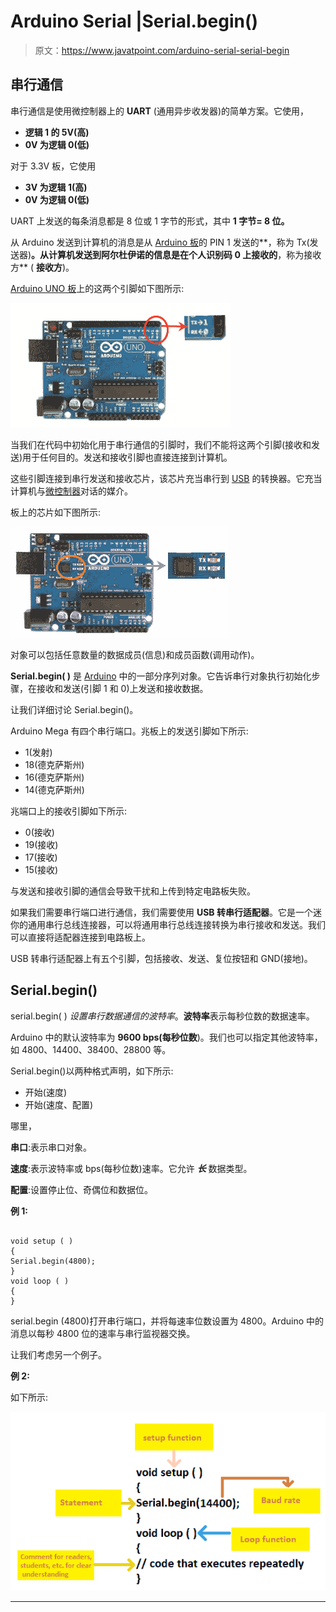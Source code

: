 # Arduino Serial |Serial.begin()

> 原文：<https://www.javatpoint.com/arduino-serial-serial-begin>

## 串行通信

串行通信是使用微控制器上的 **UART** (通用异步收发器)的简单方案。它使用，

*   **逻辑 1 的 5V(高)**
*   **0V 为逻辑 0(低)**

对于 3.3V 板，它使用

*   **3V 为逻辑 1(高)**
*   **0V 为逻辑 0(低)**

UART 上发送的每条消息都是 8 位或 1 字节的形式，其中 **1 字节= 8 位。**

从 Arduino 发送到计算机的消息是从 [Arduino 板](https://www.javatpoint.com/arduino-boards)的 PIN 1 发送的**，称为 Tx(发送器)**。从计算机发送到阿尔杜伊诺的信息是在个人识别码 0 上接收的**，称为接收方** ( **接收方**)。

[Arduino UNO 板](https://www.javatpoint.com/arduino-uno)上的这两个引脚如下图所示:

![Arduino Serial |Serial.begin()](img/69de1ee7f71efda41ee029e5a3cfca94.png)

当我们在代码中初始化用于串行通信的引脚时，我们不能将这两个引脚(接收和发送)用于任何目的。发送和接收引脚也直接连接到计算机。

这些引脚连接到串行发送和接收芯片，该芯片充当串行到 [USB](https://www.javatpoint.com/usb-full-form) 的转换器。它充当计算机与[微控制器](https://www.javatpoint.com/microcontroller)对话的媒介。

板上的芯片如下图所示:

![Arduino Serial |Serial.begin()](img/ac763ae7fb7ddf0e52fdf3e5c0662546.png)

对象可以包括任意数量的数据成员(信息)和成员函数(调用动作)。

**Serial.begin( )** 是 [Arduino](https://www.javatpoint.com/arduino) 中的一部分序列对象。它告诉串行对象执行初始化步骤，在接收和发送(引脚 1 和 0)上发送和接收数据。

让我们详细讨论 Serial.begin()。

Arduino Mega 有四个串行端口。兆板上的发送引脚如下所示:

*   1(发射)
*   18(德克萨斯州)
*   16(德克萨斯州)
*   14(德克萨斯州)

兆端口上的接收引脚如下所示:

*   0(接收)
*   19(接收)
*   17(接收)
*   15(接收)

与发送和接收引脚的通信会导致干扰和上传到特定电路板失败。

如果我们需要串行端口进行通信，我们需要使用 **USB 转串行适配器**。它是一个迷你的通用串行总线连接器，可以将通用串行总线连接转换为串行接收和发送。我们可以直接将适配器连接到电路板上。

USB 转串行适配器上有五个引脚，包括接收、发送、复位按钮和 GND(接地)。

## Serial.begin()

serial.begin( ) *设置串行数据通信的波特率*。**波特率**表示每秒位数的数据速率。

Arduino 中的默认波特率为 **9600 bps(每秒位数**)。我们也可以指定其他波特率，如 4800、14400、38400、28800 等。

Serial.begin()以两种格式声明，如下所示:

*   开始(速度)
*   开始(速度、配置)

哪里，

**串口**:表示串口对象。

**速度**:表示波特率或 bps(每秒位数)速率。它允许 ***长*** 数据类型。

**配置**:设置停止位、奇偶位和数据位。

**例 1:**

```

void setup ( )
{
Serial.begin(4800); 
}
void loop ( )
{
}

```

serial.begin (4800)打开串行端口，并将每速率位数设置为 4800。Arduino 中的消息以每秒 4800 位的速率与串行监视器交换。

让我们考虑另一个例子。

**例 2:**

如下所示:

![Arduino Serial |Serial.begin()](img/83d32a36791aafc870b10784b2c0dcad.png)

* * *